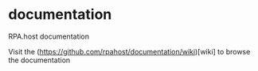 # documentation
RPA.host documentation

Visit the (https://github.com/rpahost/documentation/wiki)[wiki] to browse the documentation
